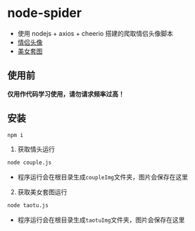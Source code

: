 # node-spider

- 使用 nodejs + axios + cheerio 搭建的爬取情侣头像脚本
- [情侣头像](https://www.woyaogexing.com)
- [美女套图](http://jiuli.xiaoapi.cn/ipa.php?id=mnyjs)

## 使用前

**仅用作代码学习使用，请勿请求频率过高！**

## 安装

```sh
npm i
```

1. 获取情头运行

```sh
node couple.js
```

- 程序运行会在根目录生成`coupleImg`文件夹，图片会保存在这里

2. 获取美女套图运行

```sh
node taotu.js
```

- 程序运行会在根目录生成`taotuImg`文件夹，图片会保存在这里
